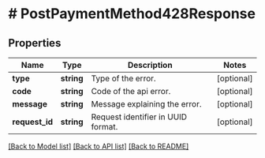 # # PostPaymentMethod428Response

## Properties

Name | Type | Description | Notes
------------ | ------------- | ------------- | -------------
**type** | **string** | Type of the error. | [optional]
**code** | **string** | Code of the api error. | [optional]
**message** | **string** | Message explaining the error. | [optional]
**request_id** | **string** | Request identifier in UUID format. | [optional]

[[Back to Model list]](../../README.md#models) [[Back to API list]](../../README.md#endpoints) [[Back to README]](../../README.md)
